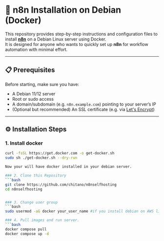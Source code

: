 # 🚀 n8n Installation on Debian (Docker)

This repository provides step-by-step instructions and configuration files to install **[n8n](https://n8n.io/)** on a Debian Linux server using Docker.  
It is designed for anyone who wants to quickly set up **n8n** for workflow automation with minimal effort.

---

## 📋 Prerequisites

Before starting, make sure you have:

- A Debian 11/12 server 
- Root or sudo access
- A domain/subdomain (e.g. `n8n.example.com`) pointing to your server’s IP  
- (Optional but recommended) An SSL certificate (e.g. via [Let's Encrypt](https://letsencrypt.org/))

---

## ⚙️ Installation Steps


### 1. Install docker 

```bash
curl -fsSL https://get.docker.com -o get-docker.sh
sudo sh ./get-docker.sh --dry-run

Now your will have docker installed in your debian server. 

### 2. Clone this Repository
```bash
git clone https://github.com/chitano/n8nselfhosting
cd n8nselfhosting


### 3. Change user group 
```bash
sudo usermod -aG docker your_user_name #if you install debian on AWS lightsail it will be "admin"

### 4. Pull images and run server.
```bash
docker compose pull
docker compose up -d

